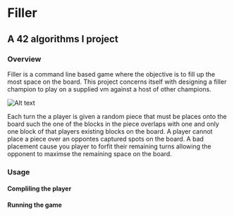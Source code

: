 # Filler
## A 42 algorithms I project
### Overview
Filler is a command line based game where the objective is to fill up the most space on the board.  This project concerns itself with designing a filler champion to play on a supplied vm against a host of other champions.

![Alt text](http://oi65.tinypic.com/219awig.jpg "Optional title")

Each turn the a player is given a random piece that must be places onto the board such the one of the blocks in the piece overlaps with one and only one block of that players existing blocks on the board. A player cannot place a piece over an oppontes captured spots on the board. A bad placement cause you player to forfit their remaining turns allowing the opponent to maximse the remaining space on the board.
### Usage
#### Compliling the player
#### Running the game